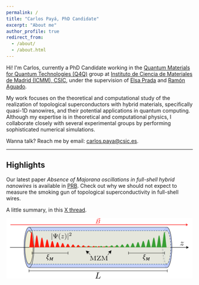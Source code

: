 ```yaml
---
permalink: /
title: "Carlos Payá, PhD Candidate"
excerpt: "About me"
author_profile: true
redirect_from: 
  - /about/
  - /about.html
---
```


Hi! I'm Carlos, currently a PhD Candidate working in the [Quantum Materials for Quantum Technologies (Q4Q)](https://wp.icmm.csic.es/tqe/) group at [Instituto de Ciencia de Materiales de Madrid (ICMM), CSIC](https://www.icmm.csic.es/), under the supervision of [Elsa Prada](https://elsaprada.github.io/) and [Ramón Aguado](https://wp.icmm.csic.es/tqe/people/ramon-aguado/).

My work focuses on the theoretical and computational study of the realization of topological superconductors with hybrid materials, specifically quasi-1D nanowires, and their potential applications in quantum computing.
Although my expertise is in theoretical and computational physics, I collaborate closely with several experimental groups by performing sophisticated numerical simulations.

Wanna talk? Reach me by email: [carlos.paya@csic.es](mailto:carlos.paya@csic.es).

***

## Highlights

Our latest paper *Absence of Majorana oscillations in full-shell hybrid nanowires* is available in [PRB](https://journals.aps.org/prb/abstract/10.1103/PhysRevB.110.115417). Check out why we should not expect to measure the smoking gun of topological superconductivity in full-shell wires. 

A little summary, in this [X thread](https://x.com/cPaya_phys/status/1810978403425673437).

![Hybrid Majorana nanowire schematic](/images/2024_07_arXiv_highlights.png)
